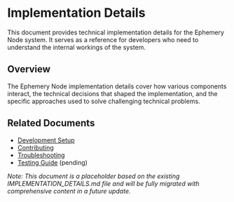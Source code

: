 # Implementation Details

This document provides technical implementation details for the Ephemery Node system. It serves as a reference for developers who need to understand the internal workings of the system.

## Overview

The Ephemery Node implementation details cover how various components interact, the technical decisions that shaped the implementation, and the specific approaches used to solve challenging technical problems.

## Related Documents

- [Development Setup](./DEVELOPMENT_SETUP.md)
- [Contributing](./CONTRIBUTING.md)
- [Troubleshooting](./TROUBLESHOOTING.md)
- [Testing Guide](./TESTING_GUIDE.md) (pending)

*Note: This document is a placeholder based on the existing IMPLEMENTATION_DETAILS.md file and will be fully migrated with comprehensive content in a future update.* 